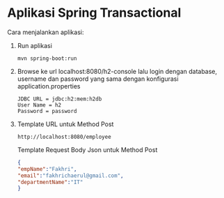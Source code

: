 # Aplikasi Spring Transactional

Cara menjalankan aplikasi:

1. Run aplikasi

    ```
   mvn spring-boot:run
    ```

2. Browse ke url localhost:8080/h2-console
   lalu login dengan database, username dan password
   yang sama dengan konfigurasi application.properties
    ```
    JDBC URL = jdbc:h2:mem:h2db
    User Name = h2
    Password = password
    ```

3. Template URL untuk Method Post

    ```
    http://localhost:8080/employee
    ```

   Template Request Body Json untuk Method Post

    ```json
    {
    "empName":"Fakhri",
    "email":"fakhrichaerul@gmail.com",
    "departmentName":"IT"
    }
    ```
   